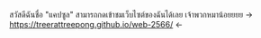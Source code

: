 สวัสดีฉันชื่อ "แคปซูล" สามารถกดเข้าชมเว็บไซต์ของฉันได้เลย เจ้าพวกหมาน้อยยยย 
-> https://treerattreepong.github.io/web-2566/ <-
